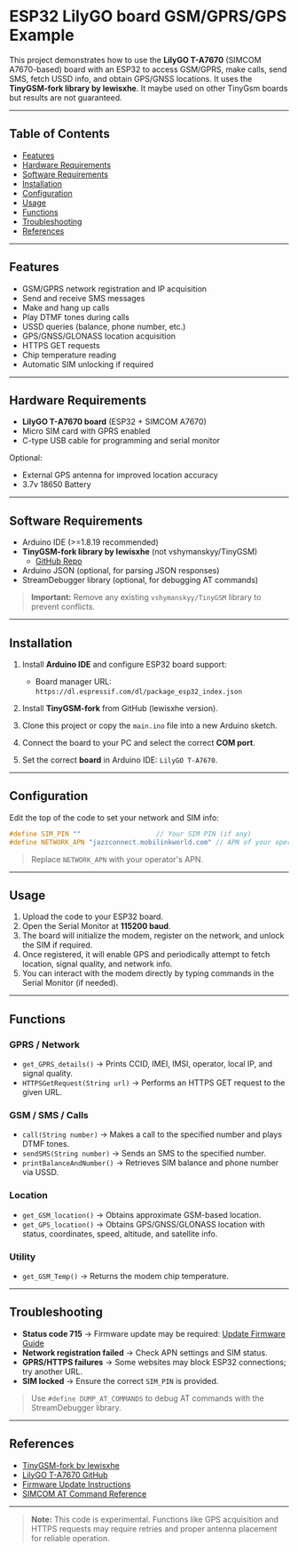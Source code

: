 # ESP32 LilyGO board GSM/GPRS/GPS Example

This project demonstrates how to use the **LilyGO T-A7670** (SIMCOM A7670-based) board with an ESP32 to access GSM/GPRS, make calls, send SMS, fetch USSD info, and obtain GPS/GNSS locations. It uses the **TinyGSM-fork library by lewisxhe**. It maybe used on other TinyGsm boards but results are not guaranteed.

---

## Table of Contents

* [Features](#features)
* [Hardware Requirements](#hardware-requirements)
* [Software Requirements](#software-requirements)
* [Installation](#installation)
* [Configuration](#configuration)
* [Usage](#usage)
* [Functions](#functions)
* [Troubleshooting](#troubleshooting)
* [References](#references)

---

## Features

* GSM/GPRS network registration and IP acquisition
* Send and receive SMS messages
* Make and hang up calls
* Play DTMF tones during calls
* USSD queries (balance, phone number, etc.)
* GPS/GNSS/GLONASS location acquisition
* HTTPS GET requests
* Chip temperature reading
* Automatic SIM unlocking if required

---

## Hardware Requirements

* **LilyGO T-A7670 board** (ESP32 + SIMCOM A7670)
* Micro SIM card with GPRS enabled
* C-type USB cable for programming and serial monitor

Optional:

* External GPS antenna for improved location accuracy
* 3.7v 18650 Battery

---

## Software Requirements

* Arduino IDE (>=1.8.19 recommended)
* **TinyGSM-fork library by lewisxhe** (not vshymanskyy/TinyGSM)
  * [GitHub Repo](https://github.com/lewisxhe/TinyGSM-fork)
* Arduino JSON (optional, for parsing JSON responses)
* StreamDebugger library (optional, for debugging AT commands)

> **Important:** Remove any existing `vshymanskyy/TinyGSM` library to prevent conflicts.

---

## Installation

1. Install **Arduino IDE** and configure ESP32 board support:

   * Board manager URL: `https://dl.espressif.com/dl/package_esp32_index.json`
2. Install **TinyGSM-fork** from GitHub (lewisxhe version).
3. Clone this project or copy the `main.ino` file into a new Arduino sketch.
4. Connect the board to your PC and select the correct **COM port**.
5. Set the correct **board** in Arduino IDE: `LilyGO T-A7670`.

---

## Configuration

Edit the top of the code to set your network and SIM info:

```cpp
#define SIM_PIN ""                   // Your SIM PIN (if any)
#define NETWORK_APN "jazzconnect.mobilinkworld.com" // APN of your operator

```

> Replace `NETWORK_APN` with your operator's APN.

---

## Usage

1. Upload the code to your ESP32 board.
2. Open the Serial Monitor at **115200 baud**.
3. The board will initialize the modem, register on the network, and unlock the SIM if required.
4. Once registered, it will enable GPS and periodically attempt to fetch location, signal quality, and network info.
5. You can interact with the modem directly by typing commands in the Serial Monitor (if needed).

---

## Functions

### GPRS / Network

* `get_GPRS_details()` → Prints CCID, IMEI, IMSI, operator, local IP, and signal quality.
* `HTTPSGetRequest(String url)` → Performs an HTTPS GET request to the given URL.

### GSM / SMS / Calls

* `call(String number)` → Makes a call to the specified number and plays DTMF tones.
* `sendSMS(String number)` → Sends an SMS to the specified number.
* `printBalanceAndNumber()` → Retrieves SIM balance and phone number via USSD.

### Location

* `get_GSM_location()` → Obtains approximate GSM-based location.
* `get_GPS_location()` → Obtains GPS/GNSS/GLONASS location with status, coordinates, speed, altitude, and satellite info.

### Utility

* `get_GSM_Temp()` → Returns the modem chip temperature.

---

## Troubleshooting

* **Status code 715** → Firmware update may be required:
  [Update Firmware Guide](https://github.com/Xinyuan-LilyGO/LilyGO-T-A76XX/blob/main/docs/update_fw.md)
* **Network registration failed** → Check APN settings and SIM status.
* **GPRS/HTTPS failures** → Some websites may block ESP32 connections; try another URL.
* **SIM locked** → Ensure the correct `SIM_PIN` is provided.

> Use `#define DUMP_AT_COMMANDS` to debug AT commands with the StreamDebugger library.

---

## References

* [TinyGSM-fork by lewisxhe](https://github.com/lewisxhe/TinyGSM-fork)
* [LilyGO T-A7670 GitHub](https://github.com/Xinyuan-LilyGO/LilyGO-T-A76XX)
* [Firmware Update Instructions](https://github.com/Xinyuan-LilyGO/LilyGO-T-A76XX/blob/main/docs/update_fw.md)
* [SIMCOM AT Command Reference](https://simcom.ee/documents/SIMCOM%20Module%20AT%20Command%20Manual/)

---

> **Note:** This code is experimental. Functions like GPS acquisition and HTTPS requests may require retries and proper antenna placement for reliable operation.
